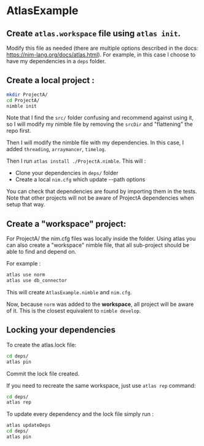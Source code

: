 # AtlasExample

## Create ``atlas.workspace`` file using ``atlas init``.

Modify this file as needed (there are multiple options described in the docs: https://nim-lang.org/docs/atlas.html). For example, in this case I choose to have my dependencies in a ``deps`` folder.


## Create a local project :

```sh
mkdir ProjectA/
cd ProjectA/
nimble init
```
Note that I find the ``src/`` folder confusing and recommend against using it, so I will modify my nimble file by removing the ``srcDir`` and "flattening" the repo first.

Then I will modify the nimble file with my dependencies. In this case, I added ``threading``, ``arraymancer``, ``timelog``.

Then I run ``atlas install ./ProjectA.nimble``.
This will :
* Clone your dependencies in ``deps/`` folder
* Create a local ``nim.cfg`` which update --path options

You can check that dependencies are found by importing them in the tests. Note that other projects will not be aware of ProjectA dependencies when setup that way.

## Create a "workspace" project: 

For ProjectA/ the nim.cfg files was locally inside the folder. Using atlas you can also create a "workspace" nimble file, that all sub-project should be able to find and depend on.


For example : 

```sh
atlas use norm
atlas use db_connector
```

This will create ``AtlasExample.nimble`` and ``nim.cfg``.

Now, because ``norm`` was added to the **workspace**, all project will be aware of it. This is the closest equivalent to ``nimble develop``.


## Locking your dependencies

To create the atlas.lock file:

```sh
cd deps/
atlas pin
```

Commit the lock file created. 

If you need to recreate the same workspace, just use ``atlas rep`` command:

```sh
cd deps/
atlas rep
```

To update every dependency and the lock file simply run :

```sh
atlas updateDeps
cd deps/
atlas pin
```
